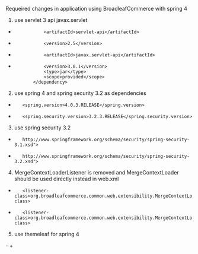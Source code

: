 Requeired changes in application using BroadleafCommerce with spring 4
1. use servlet 3 api
             <dependency>
                 <groupId>javax.servlet</groupId>
-                <artifactId>servlet-api</artifactId>
-                <version>2.5</version>
+                <artifactId>javax.servlet-api</artifactId>
+                <version>3.0.1</version>
                 <type>jar</type>
                 <scope>provided</scope>
             </dependency>

2. use spring 4 and spring security 3.2 as dependencies

+        <spring.version>4.0.3.RELEASE</spring.version>
+        <spring.security.version>3.2.3.RELEASE</spring.security.version>

3. use spring security 3.2

-        http://www.springframework.org/schema/security/spring-security-3.1.xsd">
+        http://www.springframework.org/schema/security/spring-security-3.2.xsd">

4. MergeContextLoaderListener is removed and MergeContextLoader should be used directly instead in web.xml
     <listener>
-        <listener-class>org.broadleafcommerce.common.web.extensibility.MergeContextLoaderListener</listener-class>
+        <listener-class>org.broadleafcommerce.common.web.extensibility.MergeContextLoader</listener-class>
     </listener>

5. use themeleaf for spring 4

-<!DOCTYPE html SYSTEM "http://www.thymeleaf.org/dtd/xhtml1-strict-thymeleaf-spring3-3.dtd">
+<!DOCTYPE html SYSTEM "http://www.thymeleaf.org/dtd/xhtml1-strict-thymeleaf-spring4-4.dtd">
